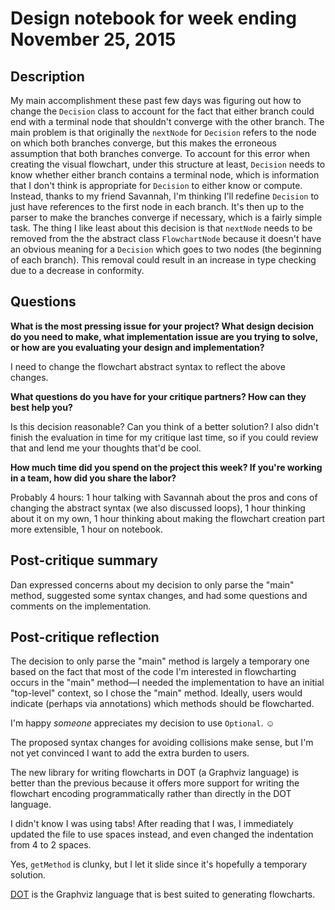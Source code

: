 # Design notebook for week ending November 25, 2015

## Description

My main accomplishment these past few days was figuring out how to change the `Decision` class
to account for the fact that either branch could end with a terminal node
that shouldn't converge with the other branch.
The main problem is that originally the `nextNode` for `Decision` refers to the node
on which both branches converge, but this makes the erroneous assumption
that both branches converge. To account for this error when creating the visual flowchart,
under this structure at least, `Decision` needs to know whether either branch contains a terminal node,
which is information that I don't think is appropriate for `Decision` to either know or compute.
Instead, thanks to my friend Savannah, I'm thinking I'll redefine `Decision`
to just have references to the first node in each branch.
It's then up to the parser to make the branches converge if necessary,
which is a fairly simple task. The thing I like least about this decision
is that `nextNode` needs to be removed from the the abstract class `FlowchartNode`
because it doesn't have an obvious meaning for a `Decision`
which goes to two nodes (the beginning of each branch).
This removal could result in an increase in type checking due to a decrease in conformity.

## Questions

**What is the most pressing issue for your project? What design decision do
you need to make, what implementation issue are you trying to solve, or how
are you evaluating your design and implementation?**

I need to change the flowchart abstract syntax to reflect the above changes.

**What questions do you have for your critique partners? How can they best help
you?**

Is this decision reasonable? Can you think of a better solution?
I also didn't finish the evaluation in time for my critique last time,
so if you could review that and lend me your thoughts that'd be cool.

**How much time did you spend on the project this week? If you're working in a
team, how did you share the labor?**

Probably 4 hours: 1 hour talking with Savannah about the pros and cons of changing the abstract syntax
(we also discussed loops), 1 hour thinking about it on my own,
1 hour thinking about making the flowchart creation part more extensible, 1 hour on notebook.

## Post-critique summary

Dan expressed concerns about my decision to only parse the "main" method,
suggested some syntax changes, and had some questions and comments on the implementation.

## Post-critique reflection

The decision to only parse the "main" method is largely a temporary one
based on the fact that most of the code I'm interested in flowcharting
occurs in the "main" method&mdash;I needed the implementation to have an initial "top-level" context,
so I chose the "main" method. Ideally, users would indicate (perhaps via annotations)
which methods should be flowcharted.

I'm happy _someone_ appreciates my decision to use `Optional`. :relaxed:

The proposed syntax changes for avoiding collisions make sense,
but I'm not yet convinced I want to add the extra burden to users.

The new library for writing flowcharts in DOT (a Graphviz language)
is better than the previous because it offers more support
for writing the flowchart encoding programmatically rather than directly in the DOT language.

I didn't know I was using tabs! After reading that I was,
I immediately updated the file to use spaces instead,
and even changed the indentation from 4 to 2 spaces.

Yes, `getMethod` is clunky, but I let it slide since it's hopefully a temporary solution.

[DOT] is the Graphviz language that is best suited to generating flowcharts.

[DOT]: http://www.graphviz.org/content/dot-language

